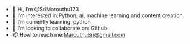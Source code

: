 - 👋 Hi, I’m @SriMarouthu123
- 👀 I’m interested in:Python, ai, machine learning and content creation.
- 🌱 I’m currently learning: python
- 💞️ I’m looking to collaborate on: Github
- 📫 How to reach me:MarouthuSri@gmail.com

<!---
SriMarouthu123/SriMarouthu123 is a ✨ special ✨ repository because its `README.md` (this file) appears on your GitHub profile.
You can click the Preview link to take a look at your changes.
--->
